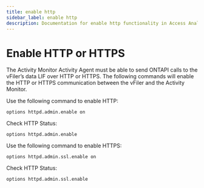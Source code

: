 ```yaml
---
title: enable http
sidebar_label: enable http
description: Documentation for enable http functionality in Access Analyzer including configuration and usage information.
---
```


# Enable HTTP or HTTPS

The Activity Monitor Activity Agent must be able to send ONTAPI calls to the vFiler’s data LIF over
HTTP or HTTPS. The following commands will enable the HTTP or HTTPS communication between the vFiler
and the Activity Monitor.

Use the following command to enable HTTP:

```
options httpd.admin.enable on
```

Check HTTP Status:

```
options httpd.admin.enable
```

Use the following command to enable HTTPS:

```
options httpd.admin.ssl.enable on
```

Check HTTP Status:

```
options httpd.admin.ssl.enable
```
